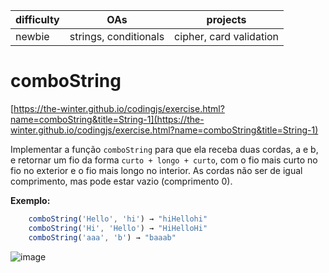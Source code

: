 | difficulty | OAs                   | projects                |
| ---------- | --------------------- | ----------------------- |
| newbie     | strings, conditionals | cipher, card validation |

# comboString

[https://the-winter.github.io/codingjs/exercise.html?name=comboString&title=String-1](https://the-winter.github.io/codingjs/exercise.html?name=comboString&title=String-1)

Implementar a função `comboString` para que ela receba duas cordas, a e b, e
retornar um fio da forma `curto + longo + curto`, com o fio mais curto no
fio no exterior e o fio mais longo no interior. As cordas não
ser de igual comprimento, mas pode estar vazio (comprimento 0).

**Exemplo:**

```js
    comboString('Hello', 'hi') → "hiHellohi"
    comboString('Hi', 'Hello') → "HiHelloHi"
    comboString('aaa', 'b') → "baaab"
```

![image](https://user-images.githubusercontent.com/83047245/174202944-d3d0ab23-481f-4b8a-92b9-36c8f14e9489.png)
